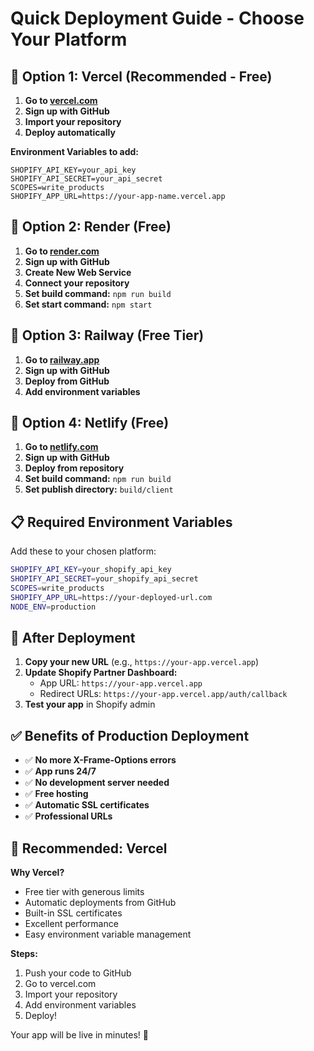 # Quick Deployment Guide - Choose Your Platform

## 🚀 **Option 1: Vercel (Recommended - Free)**

1. **Go to [vercel.com](https://vercel.com)**
2. **Sign up with GitHub**
3. **Import your repository**
4. **Deploy automatically**

**Environment Variables to add:**
```
SHOPIFY_API_KEY=your_api_key
SHOPIFY_API_SECRET=your_api_secret
SCOPES=write_products
SHOPIFY_APP_URL=https://your-app-name.vercel.app
```

## 🚀 **Option 2: Render (Free)**

1. **Go to [render.com](https://render.com)**
2. **Sign up with GitHub**
3. **Create New Web Service**
4. **Connect your repository**
5. **Set build command:** `npm run build`
6. **Set start command:** `npm start`

## 🚀 **Option 3: Railway (Free Tier)**

1. **Go to [railway.app](https://railway.app)**
2. **Sign up with GitHub**
3. **Deploy from GitHub**
4. **Add environment variables**

## 🚀 **Option 4: Netlify (Free)**

1. **Go to [netlify.com](https://netlify.com)**
2. **Sign up with GitHub**
3. **Deploy from repository**
4. **Set build command:** `npm run build`
5. **Set publish directory:** `build/client`

## 📋 **Required Environment Variables**

Add these to your chosen platform:

```bash
SHOPIFY_API_KEY=your_shopify_api_key
SHOPIFY_API_SECRET=your_shopify_api_secret
SCOPES=write_products
SHOPIFY_APP_URL=https://your-deployed-url.com
NODE_ENV=production
```

## 🔧 **After Deployment**

1. **Copy your new URL** (e.g., `https://your-app.vercel.app`)
2. **Update Shopify Partner Dashboard:**
   - App URL: `https://your-app.vercel.app`
   - Redirect URLs: `https://your-app.vercel.app/auth/callback`
3. **Test your app** in Shopify admin

## ✅ **Benefits of Production Deployment**

- ✅ **No more X-Frame-Options errors**
- ✅ **App runs 24/7**
- ✅ **No development server needed**
- ✅ **Free hosting**
- ✅ **Automatic SSL certificates**
- ✅ **Professional URLs**

## 🎯 **Recommended: Vercel**

**Why Vercel?**
- Free tier with generous limits
- Automatic deployments from GitHub
- Built-in SSL certificates
- Excellent performance
- Easy environment variable management

**Steps:**
1. Push your code to GitHub
2. Go to vercel.com
3. Import your repository
4. Add environment variables
5. Deploy!

Your app will be live in minutes! 🚀 